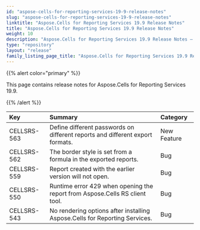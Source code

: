 ```yaml
---
id: "aspose-cells-for-reporting-services-19-9-release-notes"
slug: "aspose-cells-for-reporting-services-19-9-release-notes"
linktitle: "Aspose.Cells for Reporting Services 19.9 Release Notes"
title: "Aspose.Cells for Reporting Services 19.9 Release Notes"
weight: 10
description: "Aspose.Cells for Reporting Services 19.9 Release Notes – the latest updates and fixes."
type: "repository"
layout: "release"
family_listing_page_title: "Aspose.Cells for Reporting Services 19.9 Release Notes"
---
```


{{% alert color="primary" %}} 

This page contains release notes for Aspose.Cells for Reporting Services 19.9.

{{% /alert %}} 

|**Key**|**Summary**|**Category**|
| :- | :- | :- |
|CELLSRS-563|Define different passwords on different reports and different export formats.|New Feature|
|CELLSRS-562|The border style is set from a formula in the exported reports.|Bug|
|CELLSRS-559|Report created with the earlier version will not open.|Bug|
|CELLSRS-550|Runtime error 429 when opening the report from Aspose.Cells RS client tool.|Bug|
|CELLSRS-543|No rendering options after installing Aspose.Cells for Reporting Services.|Bug|

